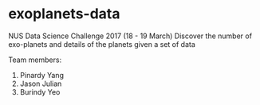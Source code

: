 # exoplanets-data
NUS Data Science Challenge 2017 (18 - 19 March)
Discover the number of exo-planets and details of the planets given a set of data

Team members:
1) Pinardy Yang
2) Jason Julian
3) Burindy Yeo
